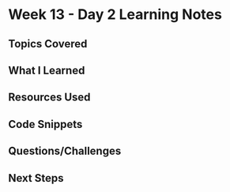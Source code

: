 # Week 13 - Day 2 Learning Notes

## Topics Covered

## What I Learned

## Resources Used

## Code Snippets

## Questions/Challenges

## Next Steps
